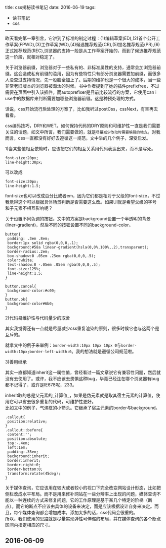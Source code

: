 title: css揭秘读书笔记
date: 2016-06-19
tags: 
 - 读书笔记
 - css
---


昨天看完第一章引言，它讲到了标准的制定过程：(1)编辑草案(ED),(2)首个公开工作草案(FPWD),(3)工作草案(WD),(4)候选推荐规范(CR),(5)提名推荐规范(PR),(6)正式推荐规范(REC),浏览器的支持一般是从工作草案开始的，而到了候选推荐规范这一阶段，就相对稳定了。

关于浏览器前缀，浏览器对于一些私有的、非标准属性的支持，通常会加浏览器前缀。这会造成私有前缀的滥用，因为有些特性只有部分浏览器需要加前缀，而很多人没查过支持情况，先一股脑全加上了。后期的维护也是一个很大的成本，当一些非常老旧版本的浏览器被淘汰的时候。书中作者提到了她的插件prefixfree，不过需要在页面中引入该插件。而autoprefixer是目前比较流行的方案，它使用can i use中的数据库来判断需要加哪些浏览器前缀。这是种预处理的方式。

话说，css开始流行后处理的方案了，比如我听过postCss，cssNext，有空再去看看。

css编码技巧，DRY和WET。如何保持代码的DRY原则和可维护性一直是我们需要关注的话题，如文中所言，我们需要做的，就是`尽量减少改动时需要编辑的地方`。对我而言，css一直都没有好好去遵循这一规范。文中举的几个例子，深受启发。

1)当某些值相互依赖时，应该把它们的相互关系用代码表达出来，而不是写死。

```
font-size:20px;  
line-height:30px;  

```

可以改成

```
font-size:20px;  
line-height:1.5;  

```

font-size也可以改成百分比或者em，因为它们都是相对于父级的font-size，不过我觉得这个可以根据具体场景判断是否需要这么改。如果UI就是希望父级的字号和子元素不相互影响呢？

关于设置不同色调的按钮，文中的方案是background设置一个半透明的背景(liner-gradient)，然后不同的按钮设置不同的background-color。

```
button{  
 padding: .3em .8em;  
 border:1px solid rgba(0,0,0,.1);  
 background:#58a linear-gradient(hsla(0,0%,100%,.2),transparent);  
 border-radius:.2em;  
 box-shadow:0 .05em .25em rgba(0,0,0,.5);  
 color:white;  
 text-shadow:0 -.05em .05em rgba(0,0,0,.5);  
 font-size:125%;  
 line-height:1.5;  
}  
  
button.cancel{  
 background-color:#c00;  
}  
button.ok{  
 background-color#6b0;  
}  

```

2)代码易维护性与代码量少的取舍

其实我觉得还有一点就是尽量减少css重复渲染的原则，很多时候它也与这两个是互斥的。

就拿文中的例子来举例：`border-width:10px 10px 10px 0`与`border-width:10px;border-left-width:0`。我的想法就是遵循公司规范啦。

3)善用继承

其实一直都知道inherit这一属性值，曾经看过一篇文章说它有兼容性问题，然后就没有去使用了。或许，我不应该去畏惧这种bug，毕竟已经连在哪个浏览器有bug都不记得了，或许是IE678呢，233。

inherit取的总是父元素的_计算值_，如果是伪元素就是取其宿主元素的计算值，使用它可以省去很多重复的代码，可维护性更好。  
比如文中的例子，气泡框的小箭头。它继承了宿主元素的border与background。

```
.callout{  
 position:relative;  
}  
.callout::before{  
 content:'';  
 position:absolute;  
 top:-.4em;  
 left:1em;  
 padding:.35em;  
 background:inherit;  
 border:inherit;  
 border-right:0;  
 border-bottom:0;  
 transform:rotate(45deg);  
}  

```

关于媒体查询，它应该用在较大或者较小的视口下完全改变网站设计形态，比如把侧栏改成水平布局。而不是用来修补网站在一些分辨率上出现的问题，媒体查询不能以一种连续的方式来修复问题，它的工作原理是基于某几个特定的阶梯（断点）。而它的断点不应该由具体的设备来决定，而是应该根据设计自身来决定。而且，每个媒体查询都会增加成本，添加太多的话，css代码会很重的。  
所以，我们使用的思路就是尽量实现弹性可伸缩的布局，并在媒体查询的各个断点区间内指定相应的尺寸。

## 2016-06-09

